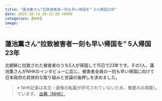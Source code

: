 ```yaml
---
title: "蓮池薫さん“拉致被害者一刻も早い帰国を” 5人帰国23年"
date: 2025-10-14 20:32:20 +0900
categories: [NHK]
image: 
---
```

## 蓮池薫さん“拉致被害者一刻も早い帰国を” 5人帰国23年

北朝鮮に拉致された被害者のうち5人が帰国して15日で23年です。その1人、蓮池薫さんがNHKのインタビューに応じ、被害者全員の一刻も早い帰国に向けて日本政府の具体的な取り組みと世論の後押しを求めました。

> ※ NHK記事は本文・画像の転載が許可されていないため、概要のみ掲載しています。
[出典（NHK）](http://www3.nhk.or.jp/news/html/20251015/k10014949441000.html)
